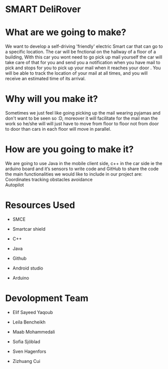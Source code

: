 # SMART DeliRover


# What are we going to make?

We want to develop a self-driving 'friendly' electric Smart car that can go to a specific location. The car will be fnctional on the hallway of a floor of a building, With this car you wont need to go pick up mail yourself the car will take care of that for you and send you a notification when you have mail to pick and stops for you to pick up your mail when it reaches your door . You will be able to track the location of your mail at all times, and you will receive an estimated time of its arrival.  

# Why will you make it?

Sometimes we just feel like going picking up the mail wearing pyjamas and don't want to be seen so :D, moreover it will facilitate for the mail man the work so he/she will will just have to move from floor to floor not from door to door than cars in each floor will move in parallel. 

# How are you going to make it?

We are going to use Java in the mobile client side, c++ in the car side ie the arduino board and it’s sensors to write code and GitHub to share the code the main functionalities we would like to include in our project are:
Coordinates tracking
obstacles avoidance   
Autopilot

# Resources Used

- SMCE

- Smartcar shield

- C++

- Java

- Github

- Android studio

- Arduino

# Devolopment Team

- Elif Sayeed Yaqoub

- Leila Bencheikh

- Maab Mohammedali

- Sofia Sjöblad

- Sven Hagenfors

- Zizhuang Cui

